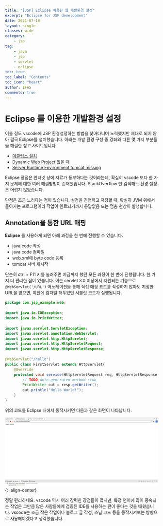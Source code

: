 ```yaml
---
title: "[JSP] Eclipse 이용한 웹 개발환경 설정"
excerpt: "Eclipse for JSP development"
date: 2021-07-18
layout: single
classes: wide
category:
    - jsp
tag:
    - java
    - jsp
    - servlet
	- eclipse
toc: true
toc_label: "Contents"
toc_icon: "heart"
author: 1FeS
comments: true
---
```


# Eclipse 를 이용한 개발환경 설정

이틀 정도 vscode에 JSP 환경설정하는 방법을 찾아다니며 노력했지만 제대로 되지 않아 결국 Eclipse를 설치했습니다. 아래는 개발 환경 구성 중 강좌와 다른 몇 가지 부분들을 해결한 참고 사이트입니다.

- [이클립스 설치](https://www.eclipse.org/downloads/)
- [Dynamic Web Project 없을 때](https://ssimplay.tistory.com/204)
- [Server Runtime Environment tomcat missing](https://stackoverflow.com/questions/2000078/apache-tomcat-not-showing-in-eclipse-server-runtime-environments)

Eclipse 장점은 인터넷 상에 자료가 풍부하다는 것이라는데, 확실히 vscode 보다 한 가지 문제에 대한 여러 해결방법이 존재했습니다. StackOverflow 만 검색해도 환경 설정은 어렵지 않았습니다.

단점은 조금 느리다는 점이 있습니다. 설정을 진행하고 저장할 때, 확실히 JVM 위에서 돌아가는 프로그램이라 작업이 완료되기까지 응답없음 또는 멈춤 현상이 발생합니다.

## Annotation을 통한 URL 매핑

**Eclipse** 를 사용하게 되면 아래 과정을 한 번에 진행할 수 있습니다.

- java code 작성
- java code 컴파일
- web.xml에 byte code 등록
- tomcat 서버 재시작

단순히 ctrl + F11 키를 눌러주면 지금까지 했던 모든 과정이 한 번에 진행됩니다. 한 가지 더 편리한 점이 있습니다. 이는 servlet 3.0 이상에서 지원되는 기능으로 `@WebServlet('/URL')` 어노테이션을 통해 직접 매핑 코드를 작성하지 않아도 지정한 URL을 받으면, 이전에 컴파일 해두었던 서블릿 코드가 실행됩니다.

```java
package com.jsp_example.web;

import java.io.IOException;
import java.io.PrintWriter;

import javax.servlet.ServletException;
import javax.servlet.annotation.WebServlet;
import javax.servlet.http.HttpServlet;
import javax.servlet.http.HttpServletRequest;
import javax.servlet.http.HttpServletResponse;

@WebServlet("/hello")
public class FirstServlet extends HttpServlet{
	@Override
	protected void service(HttpServletRequest req, HttpServletResponse resp) throws ServletException, IOException {
		// TODO Auto-generated method stub
		PrintWriter out = resp.getWriter();
		out.println("Hello World!");
	}
}
```

위의 코드를 Eclipse 내에서 동작시키면 다음과 같은 화면이 나타납니다. 

![jsp hello](/_img/2021-07-12/jsp_hello.jpg){: .align-center}

정말 편리하네요. vscode 역시 여러 강력한 장점들이 많지만, 특정 언어에 많이 종속되는 작업은 그만큼 많은 사람들에게 검증된 IDE를 사용하는 편이 좋다는 것을 배웠습니다. vscode는 조금 작은 작업이나 블로그 글 작성, 스닙 코드 등을 동작시켜보는 방향으로 사용해야겠다고 생각했습니다.